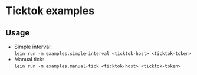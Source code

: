 # Ticktok examples
## Usage
* Simple interval:  
```lein run -m examples.simple-interval <ticktok-host> <ticktok-token>```
* Manual tick:  
```lein run -m examples.manual-tick <ticktok-host> <ticktok-token>```
